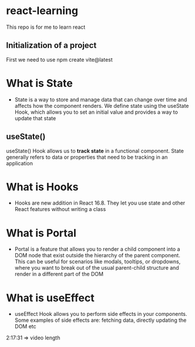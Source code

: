 # react-learning
This repo is for me to learn react

## Initialization of a project

First we need to use npm create vite@latest

# What is State
- State is a way to store and manage data that can change over time and affects how the component renders. We define state using the useState Hook, which allows you to set an initial value and provides a way to update that state

## useState()
useState() Hook allows us to **track state** in a functional component. State generally refers to data or properties that need to be tracking in an application

# What is Hooks
- Hooks are new addition in React 16.8. They let you use state and other React features without writing a class

# What is Portal
- Portal is a feature that allows you to render a child component into a DOM node that exist outside the hierarchy of the parent component. This can be useful for scenarios like modals, tooltips, or dropdowns, where you want to break out of the usual parent-child structure and render in a different part of the DOM

# What is useEffect
- useEffect Hook allows you to perform side effects in your components. Some examples of side effects are: fetching data, directly updating the DOM etc

2:17:31 => video length